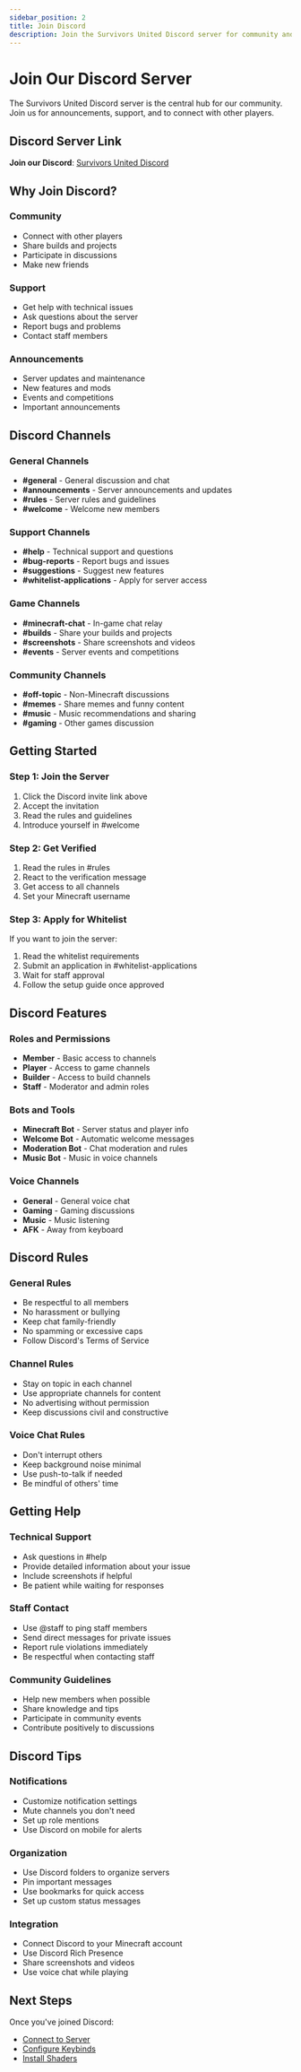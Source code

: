 ```yaml
---
sidebar_position: 2
title: Join Discord
description: Join the Survivors United Discord server for community and support
---
```


# Join Our Discord Server

The Survivors United Discord server is the central hub for our community. Join us for announcements, support, and to connect with other players.

## Discord Server Link

**Join our Discord**: [Survivors United Discord](${DISCORD_LOBBY})

## Why Join Discord?

### Community
- Connect with other players
- Share builds and projects
- Participate in discussions
- Make new friends

### Support
- Get help with technical issues
- Ask questions about the server
- Report bugs and problems
- Contact staff members

### Announcements
- Server updates and maintenance
- New features and mods
- Events and competitions
- Important announcements

## Discord Channels

### General Channels
- **#general** - General discussion and chat
- **#announcements** - Server announcements and updates
- **#rules** - Server rules and guidelines
- **#welcome** - Welcome new members

### Support Channels
- **#help** - Technical support and questions
- **#bug-reports** - Report bugs and issues
- **#suggestions** - Suggest new features
- **#whitelist-applications** - Apply for server access

### Game Channels
- **#minecraft-chat** - In-game chat relay
- **#builds** - Share your builds and projects
- **#screenshots** - Share screenshots and videos
- **#events** - Server events and competitions

### Community Channels
- **#off-topic** - Non-Minecraft discussions
- **#memes** - Share memes and funny content
- **#music** - Music recommendations and sharing
- **#gaming** - Other games discussion

## Getting Started

### Step 1: Join the Server
1. Click the Discord invite link above
2. Accept the invitation
3. Read the rules and guidelines
4. Introduce yourself in #welcome

### Step 2: Get Verified
1. Read the rules in #rules
2. React to the verification message
3. Get access to all channels
4. Set your Minecraft username

### Step 3: Apply for Whitelist
If you want to join the server:
1. Read the whitelist requirements
2. Submit an application in #whitelist-applications
3. Wait for staff approval
4. Follow the setup guide once approved

## Discord Features

### Roles and Permissions
- **Member** - Basic access to channels
- **Player** - Access to game channels
- **Builder** - Access to build channels
- **Staff** - Moderator and admin roles

### Bots and Tools
- **Minecraft Bot** - Server status and player info
- **Welcome Bot** - Automatic welcome messages
- **Moderation Bot** - Chat moderation and rules
- **Music Bot** - Music in voice channels

### Voice Channels
- **General** - General voice chat
- **Gaming** - Gaming discussions
- **Music** - Music listening
- **AFK** - Away from keyboard

## Discord Rules

### General Rules
- Be respectful to all members
- No harassment or bullying
- Keep chat family-friendly
- No spamming or excessive caps
- Follow Discord's Terms of Service

### Channel Rules
- Stay on topic in each channel
- Use appropriate channels for content
- No advertising without permission
- Keep discussions civil and constructive

### Voice Chat Rules
- Don't interrupt others
- Keep background noise minimal
- Use push-to-talk if needed
- Be mindful of others' time

## Getting Help

### Technical Support
- Ask questions in #help
- Provide detailed information about your issue
- Include screenshots if helpful
- Be patient while waiting for responses

### Staff Contact
- Use @staff to ping staff members
- Send direct messages for private issues
- Report rule violations immediately
- Be respectful when contacting staff

### Community Guidelines
- Help new members when possible
- Share knowledge and tips
- Participate in community events
- Contribute positively to discussions

## Discord Tips

### Notifications
- Customize notification settings
- Mute channels you don't need
- Set up role mentions
- Use Discord on mobile for alerts

### Organization
- Use Discord folders to organize servers
- Pin important messages
- Use bookmarks for quick access
- Set up custom status messages

### Integration
- Connect Discord to your Minecraft account
- Use Discord Rich Presence
- Share screenshots and videos
- Use voice chat while playing

## Next Steps

Once you've joined Discord:
- [Connect to Server](/docs/minecraft/server/connection)
- [Configure Keybinds](/docs/minecraft/configuration/keybinds)
- [Install Shaders](/docs/minecraft/configuration/shaders) 